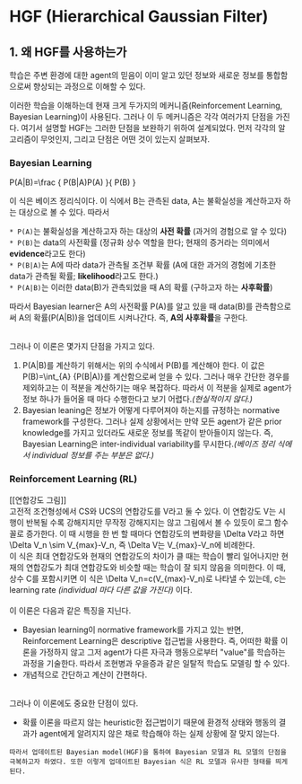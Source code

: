 # HGF (Hierarchical Gaussian Filter)
## 1. 왜 HGF를 사용하는가
학습은 주변 환경에 대한 agent의 믿음이 이미 알고 있던 정보와 새로운 정보를 통합함으로써 향상되는 과정으로 이해할 수 있다. 


이러한 학습을 이해하는데 현재 크게 두가지의 메커니즘(Reinforcement Learning, Bayesian Learning)이 사용된다. 그러나 이 두 메커니즘은 각각 여러가지 단점을 가진다. 여기서 설명할 HGF는 그러한 단점을 보완하기 위하여 설계되었다. 먼저 각각의 알고리즘이 무엇인지, 그리고 단점은 어떤 것이 있는지 살펴보자.

### Bayesian Learning


P(A|B)=\frac { P(B|A)P(A) }{ P(B) } 


이 식은 베이즈 정리식이다. 이 식에서 B는 관측된 data, A는 불확실성을 계산하고자 하는 대상으로 볼 수 있다. 따라서 

  `* P(A)`는 불확실성을 계산하고자 하는 대상의 **사전 확률** (과거의 경험으로 알 수 있다)</br>
  `* P(B)`는 data의 사전확률 (정규화 상수 역할을 한다; 현재의 증거라는 의미에서 **evidence**라고도 한다)</br>
  `* P(B|A)`는 A에 따라 data가 관측될 조건부 확률 (A에 대한 과거의 경험에 기초한 data가 관측될 확률; **likelihood**라고도 한다.)</br>
  `* P(A|B)`는 이러한 data(B)가 관측되었을 때 A의 확률 (구하고자 하는 **사후확률**)</br>


따라서 Bayesian learner은 A의 사전확률 P(A)를 알고 있을 때 data(B)를 관측함으로써 A의 확률(P(A|B))을 업데이트 시켜나간다. 
즉, **A의 사후확률**을 구한다. </br></br>


그러나 이 이론은 몇가지 단점을 가지고 있다.

1. P(A|B)를 계산하기 위해서는 위의 수식에서 P(B)를 계산해야 한다. 이 값은 P(B)=\int_{A} {P(B|A)}를 계산함으로써 얻을 수 있다. 그러나 매우 간단한 경우를 제외하고는 이 적분을 계산하기는 매우 복잡하다. 따라서 이 적분을 실제로 agent가 정보 하나가 들어올 때 마다 수행한다고 보기 어렵다.*(현실적이지 않다.)*
2. Bayesian leaning은 정보가 어떻게 다루어져야 하는지를 규정하는 normative framework를 구성한다. 그러나 실제 상황에서는 만약 모든 agent가 같은 prior knowledge를 가지고 있더라도 새로운 정보를 똑같이 받아들이지 않는다. 즉, Bayesian Learning은 inter-individual variability를 무시한다.*(베이즈 정리 식에서 individual 정보를 주는 부분은 없다.)*


### Reinforcement Learning (RL)
[[연합강도 그림]] </br>
고전적 조건형성에서 CS와 UCS의 연합강도를 V라고 둘 수 있다. 이 연합강도 V는 시행이 반복될 수록 강해지지만 무작정 강해지지는 않고 그림에서 볼 수 있듯이 로그 함수꼴로 증가한다. 이 때 시행을 한 번 할 때마다 연합강도의 변화량을 \Delta V라고 하면 \Delta V_n \sim  V_{max}-V_n, 즉 \Delta V는 V_{max}-V_n에 비례한다. </br>
이 식은 최대 연합강도와 현재의 연합강도의 차이가 클 때는 학습이 빨리 일어나지만 현재의 연합강도가 최대 연합강도와 비슷할 때는 학습이 잘 되지 않음을 의미한다. 이 때, 상수 C를 포함시키면 이 식은 \Delta V_n=c(V_{max}-V_n)로 나타낼 수 있는데, c는 learning rate *(individual 마다 다른 값을 가진다)* 이다. </br></br>
이 이론은 다음과 같은 특징을 지닌다.
- Bayesian learning이 normative framework를 가지고 있는 반면, Reinforcement Learning은 descriptive 접근법을 사용한다. 즉, 어떠한 확률 이론을 가정하지 않고 그저 agent가 다른 자극과 행동으로부터 "value"를 학습하는 과정을 기술한다. 따라서 조현병과 우을증과 같은 일탈적 학습도 모델링 할 수 있다.
- 개념적으로 간단하고 계산이 간편하다.

</br> 그러나 이 이론에도 중요한 단점이 있다.
- 확률 이론을 따르지 않는 heuristic한 접근법이기 때문에 환경적 상태와 행동의 결과가 agent에게 알려지지 않은 채로 학습해야 하는 실제 상황에 잘 맞지 않는다.

`따라서 업데이트된 Bayesian model(HGF)을 통하여 Bayesian 모델과 RL 모델의 단점을 극복하고자 하였다. 또한 이렇게 업데이트된 Bayesian 식은 RL 모델과 유사한 형태를 띄게 된다.`
